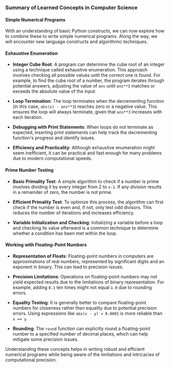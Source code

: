 ### Summary of Learned Concepts in Computer Science

#### Simple Numerical Programs
With an understanding of basic Python constructs, we can now explore how to combine these to write simple numerical programs. Along the way, we will encounter new language constructs and algorithmic techniques.

#### Exhaustive Enumeration
- **Integer Cube Root**: A program can determine the cube root of an integer using a technique called exhaustive enumeration. This approach involves checking all possible values until the correct one is found. For example, to find the cube root of a number, the program iterates through potential answers, adjusting the value of `ans` until `ans**3` matches or exceeds the absolute value of the input.

- **Loop Termination**: The loop terminates when the decrementing function (in this case, `abs(x) - ans**3`) reaches zero or a negative value. This ensures the loop will always terminate, given that `ans**3` increases with each iteration.

- **Debugging with Print Statements**: When loops do not terminate as expected, inserting print statements can help track the decrementing function's progress and identify issues.

- **Efficiency and Practicality**: Although exhaustive enumeration might seem inefficient, it can be practical and fast enough for many problems due to modern computational speeds.

#### Prime Number Testing
- **Basic Primality Test**: A simple algorithm to check if a number is prime involves dividing it by every integer from 2 to `x-1`. If any division results in a remainder of zero, the number is not prime.

- **Efficient Primality Test**: To optimize this process, the algorithm can first check if the number is even and, if not, only test odd divisors. This reduces the number of iterations and increases efficiency.

- **Variable Initialization and Checking**: Initializing a variable before a loop and checking its value afterward is a common technique to determine whether a condition has been met within the loop.

#### Working with Floating-Point Numbers
- **Representation of Floats**: Floating-point numbers in computers are approximations of real numbers, represented by significant digits and an exponent in binary. This can lead to precision issues.

- **Precision Limitations**: Operations on floating-point numbers may not yield expected results due to the limitations of binary representation. For example, adding `0.1` ten times might not equal `1.0` due to rounding errors.

- **Equality Testing**: It is generally better to compare floating-point numbers for closeness rather than equality due to potential precision errors. Using expressions like `abs(x - y) < 0.0001` is more reliable than `x == y`.

- **Rounding**: The `round` function can explicitly round a floating-point number to a specified number of decimal places, which can help mitigate some precision issues.

Understanding these concepts helps in writing robust and efficient numerical programs while being aware of the limitations and intricacies of computational precision.
